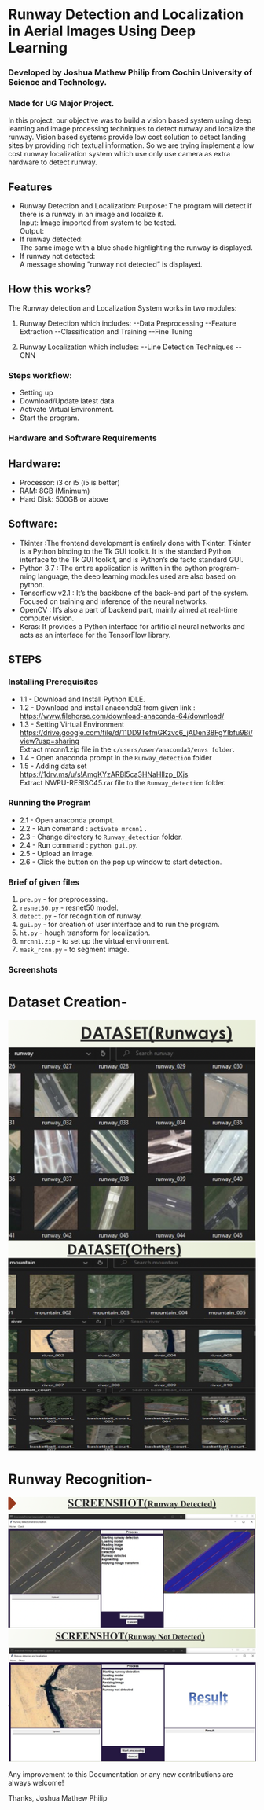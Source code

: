 # Runway Detection and Localization in Aerial Images Using Deep Learning
### Developed by Joshua Mathew Philip from Cochin University of Science and Technology.
### Made for UG Major Project.

In this project, our objective was to build a vision based system using deep learning and image processing techniques to detect runway and localize the runway. Vision based systems provide low cost solution to detect landing sites by providing rich textual information. So we are trying implement a low cost runway localization system which use only use camera as extra hardware to detect runway.

## Features
- Runway Detection and Localization:
Purpose: The program will detect if there is a runway in an image and localize it.<br>
Input: Image imported from system to be tested.<br>
Output: 
- If runway detected:<br>
The same image with a blue shade highlighting the runway is displayed. <br>
- If runway not detected: <br>
A message showing ”runway not detected” is displayed. <br>

## How this works?
The Runway detection and Localization System works in two modules:
1. Runway Detection
which includes:
--Data Preprocessing
--Feature Extraction
--Classification and Training
--Fine Tuning

2. Runway Localization
which includes:
--Line Detection Techniques
--CNN

### Steps workflow:
- Setting up 
- Download/Update latest data.
- Activate Virtual Environment.
- Start the program. 

### Hardware and Software Requirements
## Hardware:
- Processor: i3 or i5 (i5 is better) 
- RAM: 8GB (Minimum)  
- Hard Disk: 500GB or above<br>
## Software:
- Tkinter :The frontend development is entirely done with Tkinter. Tkinter is a Python binding to the Tk GUI toolkit. It is the standard Python interface to the Tk GUI toolkit, and is Python’s de facto standard GUI.<br>
- Python 3.7 : The entire application is written in the python program- ming language, the deep learning modules used are also based on python.<br>
- Tensorflow v2.1 : It’s the backbone of the back-end part of the system. Focused on training and inference of the neural networks.<br>
- OpenCV : It’s also a part of backend part, mainly aimed at real-time computer vision.<br>
- Keras: It provides a Python interface for artificial neural networks and acts as an interface for the TensorFlow library.<br>

## STEPS

### Installing Prerequisites
- 1.1 - Download and Install Python IDLE.<br>
- 1.2 - Download and install anaconda3 from given link : 
https://www.filehorse.com/download-anaconda-64/download/ <br>
- 1.3 - Setting Virtual Environment 
https://drive.google.com/file/d/11DD9TefmGKzvc6_jADen38FgYlbfu9Bi/view?usp=sharing <br>
Extract mrcnn1.zip file in the `c/users/user/anaconda3/envs folder`.<br>
- 1.4 - Open anaconda prompt in the `Runway_detection` folder<br>
- 1.5 - Adding data set
https://1drv.ms/u/s!AmgKYzARBl5ca3HNaHIlzp_IXjs <br>
Extract NWPU-RESISC45.rar file to the `Runway_detection` folder.<br>

### Running the Program
- 2.1 - Open anaconda prompt.<br>
- 2.2 - Run command : `activate mrcnn1` .<br>
- 2.3 - Change directory to `Runway_detection` folder.<br>
- 2.4 - Run command : `python gui.py`.<br>
- 2.5 - Upload an image.
- 2.6 - Click the button on the pop up window to start detection.<br>


### Brief of given files
1. `pre.py` - for preprocessing.<br>
2. `resnet50.py` - resnet50 model.<br>
3. `detect.py` - for recognition of runway.<br>
4. `gui.py` - for creation of user interface and to run the program.<br>
5. `ht.py` - hough transform for localization.<br>
6. `mrcnn1.zip` - to set up the virtual environment.<br>
7. `mask_rcnn.py` - to segment image.<br>


### Screenshots
# Dataset Creation-
![Dataset Creation](/images/dr.png) <br>
![Dataset Creation](/images/dn.png) <br>
# Runway Recognition-
![Runway Recognition](/images/guid.png) <br>
![Runway Recognition](/images/guin.png) <br>


Any improvement to this Documentation or any new contributions are always welcome! 

Thanks,
Joshua Mathew Philip